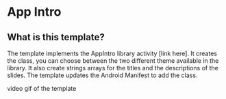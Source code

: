 # App Intro

## What is this template?

The template implements the AppIntro library activity [link here]. It creates
the class, you can choose between the two different theme available in the library.
It also create strings arrays for the titles and the descriptions of the slides.
The template updates the Android Manifest to add the class.

video gif of the template
